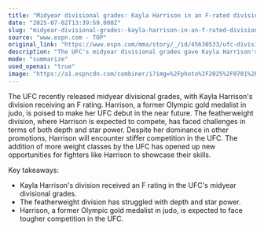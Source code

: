 ```yaml
---
title: "Midyear divisional grades: Kayla Harrison in an F-rated division?"
date: "2025-07-02T13:39:59.000Z"
slug: "midyear-divisional-grades:-kayla-harrison-in-an-f-rated-division"
source: "www.espn.com - TOP"
original_link: "https://www.espn.com/mma/story/_/id/45630533/ufc-divisions-run-gamut-f"
description: "The UFC's midyear divisional grades gave Kayla Harrison's division an F rating, highlighting challenges in the featherweight division in terms of depth and star power. Despite her dominance in other promotions, Harrison will face stiffer competition in the UFC as she prepares to make her debut. The addition of more weight classes by the UFC provides new opportunities for fighters like Harrison to showcase their skills and potentially elevate the division's status."
mode: "summarize"
used_openai: "true"
image: "https://a1.espncdn.com/combiner/i?img=%2Fphoto%2F2025%2F0701%2Fr1513365_1296x729_16%2D9.jpg"
---
```


The UFC recently released midyear divisional grades, with Kayla Harrison's division receiving an F rating. Harrison, a former Olympic gold medalist in judo, is poised to make her UFC debut in the near future. The featherweight division, where Harrison is expected to compete, has faced challenges in terms of both depth and star power. Despite her dominance in other promotions, Harrison will encounter stiffer competition in the UFC. The addition of more weight classes by the UFC has opened up new opportunities for fighters like Harrison to showcase their skills.

Key takeaways:
- Kayla Harrison's division received an F rating in the UFC's midyear divisional grades.
- The featherweight division has struggled with depth and star power.
- Harrison, a former Olympic gold medalist in judo, is expected to face tougher competition in the UFC.
